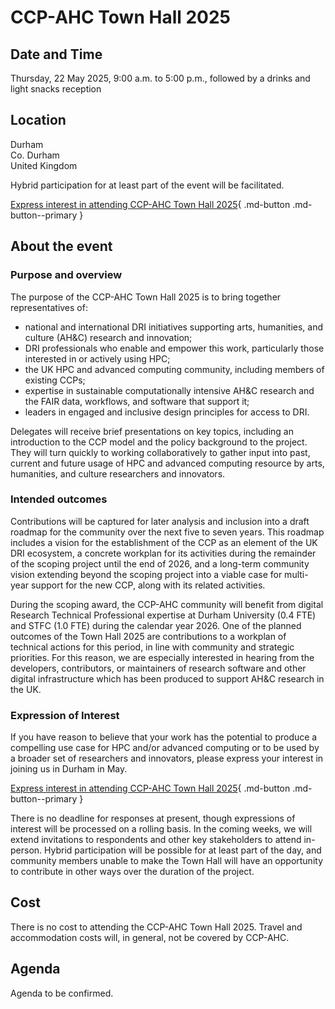 # CCP-AHC Town Hall 2025 

## Date and Time

Thursday, 22 May 2025, 9:00 a.m. to 5:00 p.m., followed by a drinks and light snacks reception

## Location

Durham  
Co. Durham  
United Kingdom 

Hybrid participation for at least part of the event will be facilitated.

[Express interest in attending CCP-AHC Town Hall 2025](https://forms.office.com/e/YX2Wmw8RpP){ .md-button .md-button--primary } 

## About the event

### Purpose and overview

The purpose of the CCP-AHC Town Hall 2025 is to bring together representatives of:

-	national and international DRI initiatives supporting arts, humanities, and culture (AH&C) research and innovation;
-	DRI professionals who enable and empower this work, particularly those interested in or actively using HPC;
-	the UK HPC and advanced computing community, including members of existing CCPs;
-	expertise in sustainable computationally intensive AH&C research and the FAIR data, workflows, and software that support it;
-	leaders in engaged and inclusive design principles for access to DRI.

Delegates will receive brief presentations on key topics, including an introduction to the CCP model and the policy background to the project. They will turn quickly to working collaboratively to gather input into past, current and future usage of HPC and advanced computing resource by arts, humanities, and culture researchers and innovators. 

### Intended outcomes

Contributions will be captured for later analysis and inclusion into a draft roadmap for the community over the next five to seven years. This roadmap includes a vision for the establishment of the CCP as an element of the UK DRI ecosystem, a concrete workplan for its activities during the remainder of the scoping project until the end of 2026, and a long-term community vision extending beyond the scoping project into a viable case for multi-year support for the new CCP, along with its related activities.

During the scoping award, the CCP-AHC community will benefit from digital Research Technical Professional expertise at Durham University (0.4 FTE) and STFC (1.0 FTE) during the calendar year 2026. One of the planned outcomes of the Town Hall 2025 are contributions to a workplan of technical actions for this period, in line with community and strategic priorities. For this reason, we are especially interested in hearing from the developers, contributors, or maintainers of research software and other digital infrastructure which has been produced to support AH&C research in the UK. 

### Expression of Interest

If you have reason to believe that your work has the potential to produce a compelling use case for HPC and/or advanced computing or to be used by a broader set of researchers and innovators, please express your interest in joining us in Durham in May.

[Express interest in attending CCP-AHC Town Hall 2025](https://forms.office.com/e/YX2Wmw8RpP){ .md-button .md-button--primary } 

There is no deadline for responses at present, though expressions of interest will be processed on a rolling basis. In the coming weeks, we will extend invitations to respondents and other key stakeholders to attend in-person. Hybrid participation will be possible for at least part of the day, and community members unable to make the Town Hall will have an opportunity to contribute in other ways over the duration of the project.

## Cost

There is no cost to attending the CCP-AHC Town Hall 2025. Travel and accommodation costs will, in general, not be covered by CCP-AHC. 

## Agenda

Agenda to be confirmed.